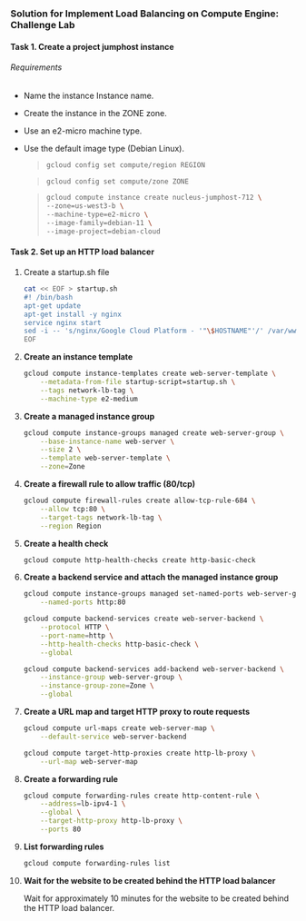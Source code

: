### Solution for Implement Load Balancing on Compute Engine: Challenge Lab

#### Task 1. Create a project jumphost instance

###### Requirements

- Name the instance Instance name.
- Create the instance in the ZONE zone.
- Use an e2-micro machine type.
- Use the default image type (Debian Linux).

    > ```bash
    > gcloud config set compute/region REGION
    > ```

    > ```bash
    > gcloud config set compute/zone ZONE
    > ```

    > ```bash
    > gcloud compute instance create nucleus-jumphost-712 \
    > --zone=us-west3-b \ 
    > --machine-type=e2-micro \
    > --image-family=debian-11 \
    > --image-project=debian-cloud
    > ```

#### Task 2. Set up an HTTP load balancer

1. Create a startup.sh file

    ```bash
    cat << EOF > startup.sh
    #! /bin/bash
    apt-get update
    apt-get install -y nginx
    service nginx start
    sed -i -- 's/nginx/Google Cloud Platform - '"\$HOSTNAME"'/' /var/www/html/index.nginx-debian.html
    EOF
    ```

2. **Create an instance template**

    ```bash
    gcloud compute instance-templates create web-server-template \
        --metadata-from-file startup-script=startup.sh \
        --tags network-lb-tag \
        --machine-type e2-medium
    ```

3. **Create a managed instance group**

    ```bash
    gcloud compute instance-groups managed create web-server-group \
        --base-instance-name web-server \
        --size 2 \
        --template web-server-template \
        --zone=Zone
    ```

4. **Create a firewall rule to allow traffic (80/tcp)**

    ```bash
    gcloud compute firewall-rules create allow-tcp-rule-684 \
        --allow tcp:80 \
        --target-tags network-lb-tag \
        --region Region
    ```

5. **Create a health check**

    ```bash
    gcloud compute http-health-checks create http-basic-check
    ```

6. **Create a backend service and attach the managed instance group**

    ```bash
    gcloud compute instance-groups managed set-named-ports web-server-group \
        --named-ports http:80

    gcloud compute backend-services create web-server-backend \
        --protocol HTTP \
        --port-name=http \
        --http-health-checks http-basic-check \
        --global

    gcloud compute backend-services add-backend web-server-backend \
        --instance-group web-server-group \
        --instance-group-zone=Zone \
        --global
    ```

7. **Create a URL map and target HTTP proxy to route requests**

    ```bash
    gcloud compute url-maps create web-server-map \
        --default-service web-server-backend

    gcloud compute target-http-proxies create http-lb-proxy \
        --url-map web-server-map
    ```

8. **Create a forwarding rule**

    ```bash
    gcloud compute forwarding-rules create http-content-rule \
        --address=lb-ipv4-1 \
        --global \
        --target-http-proxy http-lb-proxy \
        --ports 80
    ```

9. **List forwarding rules**

    ```bash
    gcloud compute forwarding-rules list
    ```

10. **Wait for the website to be created behind the HTTP load balancer**

    Wait for approximately 10 minutes for the website to be created behind the HTTP load balancer.

